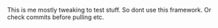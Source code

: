 This is me mostly tweaking to test stuff. So dont use this framework. Or check commits before pulling etc. 
